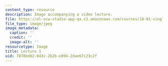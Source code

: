 ```yaml
---
content_type: resource
description: Image accompanying a video lecture.
file: https://ol-ocw-studio-app-qa.s3.amazonaws.com/courses/18-01-single-variable-calculus-fall-2006/7878bd82043c2b2be8942dae67c23c2f_lec01.jpg
file_type: image/jpeg
image_metadata:
  caption: ''
  credit: ''
  image-alt: ''
resourcetype: Image
title: Lecture 1
uid: 7878bd82-043c-2b2b-e894-2dae67c23c2f
---
```

